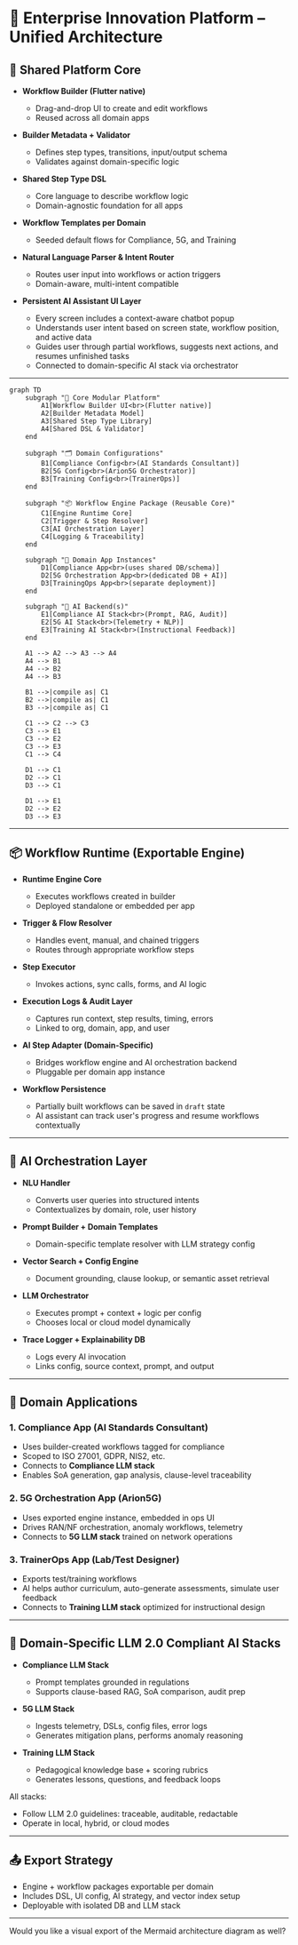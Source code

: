 # 🧠 Enterprise Innovation Platform – Unified Architecture

## 🔧 Shared Platform Core

* **Workflow Builder (Flutter native)**

  * Drag-and-drop UI to create and edit workflows
  * Reused across all domain apps

* **Builder Metadata + Validator**

  * Defines step types, transitions, input/output schema
  * Validates against domain-specific logic

* **Shared Step Type DSL**

  * Core language to describe workflow logic
  * Domain-agnostic foundation for all apps

* **Workflow Templates per Domain**

  * Seeded default flows for Compliance, 5G, and Training

* **Natural Language Parser & Intent Router**

  * Routes user input into workflows or action triggers
  * Domain-aware, multi-intent compatible

* **Persistent AI Assistant UI Layer**

  * Every screen includes a context-aware chatbot popup
  * Understands user intent based on screen state, workflow position, and active data
  * Guides user through partial workflows, suggests next actions, and resumes unfinished tasks
  * Connected to domain-specific AI stack via orchestrator

---

```mermaid
graph TD
    subgraph "🧠 Core Modular Platform"
        A1[Workflow Builder UI<br>(Flutter native)]
        A2[Builder Metadata Model]
        A3[Shared Step Type Library]
        A4[Shared DSL & Validator]
    end

    subgraph "🗂️ Domain Configurations"
        B1[Compliance Config<br>(AI Standards Consultant)]
        B2[5G Config<br>(Arion5G Orchestrator)]
        B3[Training Config<br>(TrainerOps)]
    end

    subgraph "📦 Workflow Engine Package (Reusable Core)"
        C1[Engine Runtime Core]
        C2[Trigger & Step Resolver]
        C3[AI Orchestration Layer]
        C4[Logging & Traceability]
    end

    subgraph "🚀 Domain App Instances"
        D1[Compliance App<br>(uses shared DB/schema)]
        D2[5G Orchestration App<br>(dedicated DB + AI)]
        D3[TrainingOps App<br>(separate deployment)]
    end

    subgraph "🧩 AI Backend(s)"
        E1[Compliance AI Stack<br>(Prompt, RAG, Audit)]
        E2[5G AI Stack<br>(Telemetry + NLP)]
        E3[Training AI Stack<br>(Instructional Feedback)]
    end

    A1 --> A2 --> A3 --> A4
    A4 --> B1
    A4 --> B2
    A4 --> B3

    B1 -->|compile as| C1
    B2 -->|compile as| C1
    B3 -->|compile as| C1

    C1 --> C2 --> C3
    C3 --> E1
    C3 --> E2
    C3 --> E3
    C1 --> C4

    D1 --> C1
    D2 --> C1
    D3 --> C1

    D1 --> E1
    D2 --> E2
    D3 --> E3
```

---

## 📦 Workflow Runtime (Exportable Engine)

* **Runtime Engine Core**

  * Executes workflows created in builder
  * Deployed standalone or embedded per app

* **Trigger & Flow Resolver**

  * Handles event, manual, and chained triggers
  * Routes through appropriate workflow steps

* **Step Executor**

  * Invokes actions, sync calls, forms, and AI logic

* **Execution Logs & Audit Layer**

  * Captures run context, step results, timing, errors
  * Linked to org, domain, app, and user

* **AI Step Adapter (Domain-Specific)**

  * Bridges workflow engine and AI orchestration backend
  * Pluggable per domain app instance

* **Workflow Persistence**

  * Partially built workflows can be saved in `draft` state
  * AI assistant can track user's progress and resume workflows contextually

---

## 🧠 AI Orchestration Layer

* **NLU Handler**

  * Converts user queries into structured intents
  * Contextualizes by domain, role, user history

* **Prompt Builder + Domain Templates**

  * Domain-specific template resolver with LLM strategy config

* **Vector Search + Config Engine**

  * Document grounding, clause lookup, or semantic asset retrieval

* **LLM Orchestrator**

  * Executes prompt + context + logic per config
  * Chooses local or cloud model dynamically

* **Trace Logger + Explainability DB**

  * Logs every AI invocation
  * Links config, source context, prompt, and output

---

## 🚀 Domain Applications

### 1. **Compliance App (AI Standards Consultant)**

* Uses builder-created workflows tagged for compliance
* Scoped to ISO 27001, GDPR, NIS2, etc.
* Connects to **Compliance LLM stack**
* Enables SoA generation, gap analysis, clause-level traceability

### 2. **5G Orchestration App (Arion5G)**

* Uses exported engine instance, embedded in ops UI
* Drives RAN/NF orchestration, anomaly workflows, telemetry
* Connects to **5G LLM stack** trained on network operations

### 3. **TrainerOps App (Lab/Test Designer)**

* Exports test/training workflows
* AI helps author curriculum, auto-generate assessments, simulate user feedback
* Connects to **Training LLM stack** optimized for instructional design

---

## 🧩 Domain-Specific LLM 2.0 Compliant AI Stacks

* **Compliance LLM Stack**

  * Prompt templates grounded in regulations
  * Supports clause-based RAG, SoA comparison, audit prep

* **5G LLM Stack**

  * Ingests telemetry, DSLs, config files, error logs
  * Generates mitigation plans, performs anomaly reasoning

* **Training LLM Stack**

  * Pedagogical knowledge base + scoring rubrics
  * Generates lessons, questions, and feedback loops

All stacks:

* Follow LLM 2.0 guidelines: traceable, auditable, redactable
* Operate in local, hybrid, or cloud modes

---

## 📤 Export Strategy

* Engine + workflow packages exportable per domain
* Includes DSL, UI config, AI strategy, and vector index setup
* Deployable with isolated DB and LLM stack

---

Would you like a visual export of the Mermaid architecture diagram as well?
